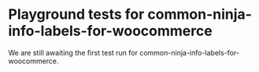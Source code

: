 # Playground tests for common-ninja-info-labels-for-woocommerce
We are still awaiting the first test run for common-ninja-info-labels-for-woocommerce.
